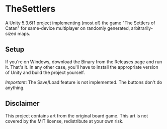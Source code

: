 # TheSettlers
A Unity 5.3.6f1 project implementing (most of) the game "The Settlers of Catan" for same-device multiplayer on randomly generated, arbitrarily-sized maps.

## Setup
If you're on Windows, download the Binary from the Releases page and run it. That's it.
In any other case, you'll have to install the appropriate version of Unity and build the project yourself.

*Important*: The Save/Load feature is not implemented. The buttons don't do anything.

## Disclaimer
This project contains art from the original board game. This art is not covered by the MIT license, redistribute at your own risk.
